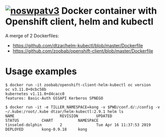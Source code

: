 [![noswpatv3](http://zoobab.wdfiles.com/local--files/start/noupcv3.jpg)](https://ffii.org/donate-now-to-save-europe-from-software-patents-says-ffii/)
Docker container with Openshift client, helm and kubectl
========================================================

A merge of 2 Dockerfiles:

* https://github.com/dtzar/helm-kubectl/blob/master/Dockerfile
* https://github.com/zoobab/openshift-client/blob/master/Dockerfile

Usage examples
==============

```
$ docker run -it zoobab/openshift-client-helm-kubectl oc version
oc v3.11.0+0cbc58b
kubernetes v1.11.0+d4cacc0
features: Basic-Auth GSSAPI Kerberos SPNEGO
```

```
$ docker run -it -e TILLER_NAMESPACE=kong -v $PWD/conf.d/:/config -v ~/.kube:/root/.kube dtzar/helm-kubectl:2.9.1 helm ls
NAME                    REVISION        UPDATED                         STATUS          CHART           NAMESPACE
tinseled-dolphin        2               Tue Apr 16 11:37:53 2019        DEPLOYED        kong-0.9.18     kong
```
